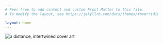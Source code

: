 ```yaml
---
# Feel free to add content and custom Front Matter to this file.
# To modify the layout, see https://jekyllrb.com/docs/themes/#overriding-theme-defaults

layout: home
---
```


<img src="{{ '/assets/images/a distance intertwined cover.jpg' | relative_url }}" alt="a distance, intertwined cover art">
